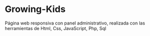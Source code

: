 # Growing-Kids
Página web responsiva con panel administrativo, realizada con las herramientas de Html, Css, JavaScript, Php, Sql
